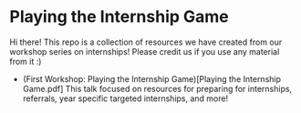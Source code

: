 # Playing the Internship Game

Hi there! This repo is a collection of resources we have created from our workshop series on internships! 
Please credit us if you use any material from it :)

- (First Workshop: Playing the Internship Game)[Playing the Internship Game.pdf]
This talk focused on resources for preparing for internships, referrals, year specific targeted internships, and more!


